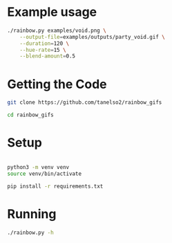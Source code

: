 # Example usage
```bash
./rainbow.py examples/void.png \
    --output-file=examples/outputs/party_void.gif \
    --duration=120 \
    --hue-rate=15 \
    --blend-amount=0.5
```

# Getting the Code

```bash
git clone https://github.com/tanelso2/rainbow_gifs

cd rainbow_gifs
```

# Setup

```bash

python3 -m venv venv
source venv/bin/activate

pip install -r requirements.txt
```

# Running

```bash
./rainbow.py -h
```
